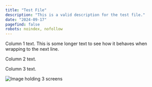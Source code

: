 ```yaml
---
title: "Test File"
description: "This is a valid description for the test file."
date: "2024-09-17"
pagefind: false
robots: noindex, nofollow
---
```



<div class="text-grid">
  <div class="text-item">
    <p>Column 1 text. This is some longer text to see how it behaves when wrapping to the next line.</p>
  </div>
  <div class="text-item">
    <p>Column 2 text.</p>
  </div>
  <div class="text-item">
    <p>Column 3 text.</p>
  </div>
</div>

<div class="image-container">
  <img src="/images/Share_a_booking_URL_1.png" alt="Image holding 3 screens">
</div>





